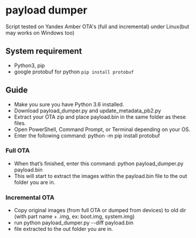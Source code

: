 # payload dumper
Script tested on Yandex Amber OTA's (full and incremental) under Linux(but may works on Windows too)

## System requirement

- Python3, pip
- google protobuf for python `pip install protobuf`

## Guide

- Make you sure you have Python 3.6 installed.
- Download payload_dumper.py and update_metadata_pb2.py
- Extract your OTA zip and place payload.bin in the same folder as these files.
- Open PowerShell, Command Prompt, or Terminal depending on your OS.
- Enter the following command: python -m pip install protobuf

### Full OTA

- When that’s finished, enter this command: python payload_dumper.py payload.bin
- This will start to extract the images within the payload.bin file to the out folder you are in.

### Incremental OTA

- Copy original images (from full OTA or dumped from devices) to old dir (with part name + .img, ex: boot.img, system.img)
- run python payload_dumper.py --diff payload.bin
- file extracted to the out folder you are in.
